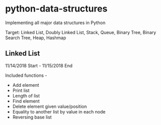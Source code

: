 # python-data-structures

Implementing all major data structures in Python

Target: Linked List, Doubly Linked List, Stack, Queue, Binary Tree, Binary Search Tree, Heap, Hashmap

## Linked List

11/14/2018 Start - 11/15/2018 End

Included functions - 
- Add element
- Print list
- Length of list
- Find element
- Delete element given value/position
- Equality to another list by value in each node 
- Reversing base list


